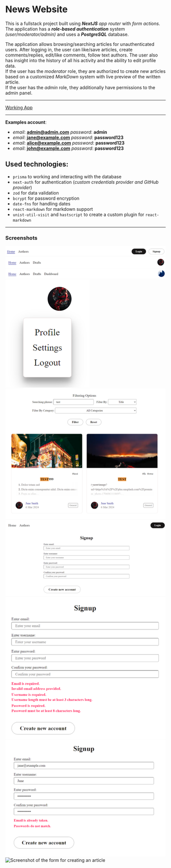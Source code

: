 # News Website

This is a fullstack project built using **_NextJS_** _app router_ with _form actions_. The application has a **_role-based authentication_** system _(user/moderator/admin)_ and uses a **_PostgreSQL_** database.

The application allows browsing/searching articles for unauthenticated users. After logging in, the user can like/save articles, create comments/replies, edit/like comments, follow text authors. The user also has insight into the history of all his activity and the ability to edit profile data.  
If the user has the _moderator_ role, they are authorized to create new articles based on a customized _MarkDown_ system with live preview of the written article.  
If the user has the _admin_ role, they additionally have permissions to the admin panel.

---

[Working App](https://blog-app-with-cockroachdb.vercel.app "Go to working page.")

---

**Examples account**:

- _email_: **admin@admin.com** _password_: **admin**
- _email_: **jane@example.com** _password_: **password123**
- _email_: **alice@example.com** _password_: **password123**
- _email_: **john@example.com** _password_: **password123**

## Used technologies:

- `prisma` to working and interacting with the database
- `next-auth` for authentication (_custom credentials provider and GitHub provider_)
- `zod` for data validation
- `bcrypt` for password encryption
- `date-fns` for handling dates
- `react-markdown` for markdown support
- `unist-util-visit` and `hastscript` to create a custom plugin for `react-markdown`

---

### Screenshots

![Non-logged user](/screenshots/Navbar_1.png "Navbar for non-logged in user.")
![Moderator user](/screenshots/Navbar_2.png "Navbar for logged user with moderator role.")
![Admin user](/screenshots/Navbar_3.png "Navbar for logged user with admin role.")
![Profile menu](/screenshots/profile-options.png "Profile related menu.")
![Search params filtering](/screenshots/searchparams-filtering.png "Filter articles by search parameters.")
![Signup form](/screenshots/signup.png "Form to create a new account.")
![Signup form with errors 1](/screenshots/signup_errors_1.png "Form to create a new account with errors.")
![Signup form with errors 2](/screenshots/signup_errors_2.png "Form to create a new account with errors caused by incorrectly entered data or an existing user with such data.")
![Screenshot of the form for creating an article](/screenshots/creating-post.png "Node screenshot showing the creation of an article using the custom MarkDown system.")
